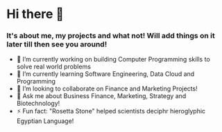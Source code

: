 # Hi there 👋
### It's about me, my projects and what not! Will add things on it later till then see you around!

- 🔭 I’m currently working on building Computer Programming skills to solve real world problems
- 🌱 I’m currently learning Software Engineering, Data Cloud and Programming
- 👯 I’m looking to collaborate on Finance and Marketing Projects!
- 💬 Ask me about Business Finance, Marketing, Strategy and Biotechnology!
- ⚡ Fun fact: "Rosetta Stone" helped scientists deciphr hieroglyphic Egyptian Language!
  
